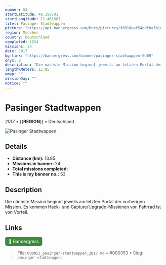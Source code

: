 ```yaml
---
nummer: 53
startLatitude: 48.150701
startLongitude: 11.461687
titel: Pasinger Stadtwappen
picture: "https://api.bannergress.com/bnrs/pictures/fd818caf54ddf0a3b1cdbe1e34009f71"
region: München
country: Deutschland
completed: 1224
missions: 24
date: 2017
bg-link: "https://bannergress.com/banner/pasinger-stadtwappen-0d09"
onyx: 0
description: "Die nächste Mission beginnt jeweils am letzten Portal der vorherigen Mission. Es kommen Hack- und Capture/Upgrade-Missionen vor. Fahrrad ist von Vorteil."
lengthKMeters: 13,85
umap: ""
missionDay: ""
notice: ""
---
```

# Pasinger Stadtwappen

*2017* • {{__REGION__}} • Deutschland

![Pasinger Stadtwappen](https://api.bannergress.com/bnrs/pictures/fd818caf54ddf0a3b1cdbe1e34009f71)



## Details
- **Distance (km):** 13.85
- **Missions in banner:** 24
- **Total missions completed:** 
- **This is my banner no.:** 53



## Description
Die nächste Mission beginnt jeweils am letzten Portal der vorherigen Mission. Es kommen Hack- und Capture/Upgrade-Missionen vor. Fahrrad ist von Vorteil.



## Links
<a href="https://bannergress.com/banner/pasinger-stadtwappen-0d09" target="_blank" style="display:inline-block;margin-right:8px;padding:6px 12px;background:#3c8b3c;color:#fff;text-decoration:none;border-radius:6px;">🔗 Bannergress</a>



> File: `000053_pasinger-stadtwappen_2017.md` • #000053 • Slug: `pasinger-stadtwappen`
